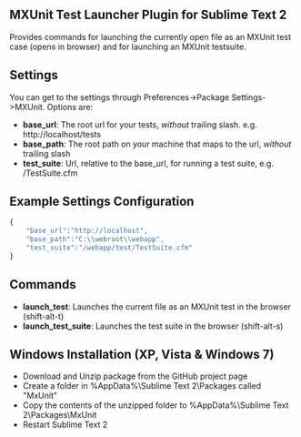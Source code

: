 MXUnit Test Launcher Plugin for Sublime Text 2
----------------------------------------------

Provides commands for launching the currently open file as an MXUnit test case (opens in browser) and for launching an MXUnit testsuite.

Settings
--------

You can get to the settings through Preferences->Package Settings->MXUnit. Options are:

* **base_url**: The root url for your tests, *without* trailing slash. e.g. http://localhost/tests
* **base_path**: The root path on your machine that maps to the url, *without* trailing slash
* **test_suite**: Url, relative to the base_url, for running a test suite, e.g. /TestSuite.cfm

Example Settings Configuration
------------------------------

```JavaScript
{
    "base_url":"http://localhost",
    "base_path":"C:\\webroot\\webapp",
    "test_suite":"/webapp/test/TestSuite.cfm"
}
```

Commands
--------

* **launch_test**: Launches the current file as an MXUnit test in the browser (shift-alt-t)
* **launch_test_suite**: Launches the test suite in the browser (shift-alt-s)

Windows Installation (XP, Vista & Windows 7)
--------------------------------------------
* Download and Unzip package from the GitHub project page
* Create a folder in %AppData%\Sublime Text 2\Packages called "MxUnit"
* Copy the contents of the unzipped folder to %AppData%\Sublime Text 2\Packages\MxUnit
* Restart Sublime Text 2